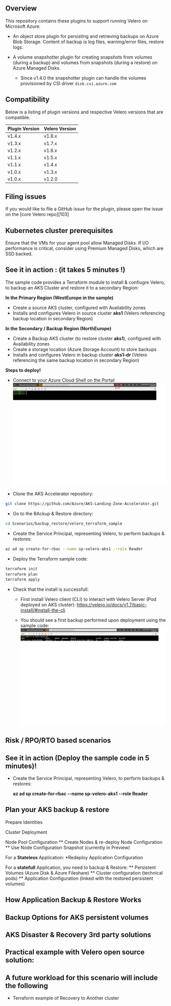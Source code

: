 ## Overview

This repository contains these plugins to support running Velero on Microsoft Azure:

- An object store plugin for persisting and retrieving backups on Azure Blob Storage. Content of backup is log files, warning/error files, restore logs.

- A volume snapshotter plugin for creating snapshots from volumes (during a backup) and volumes from snapshots (during a restore) on Azure Managed Disks.
  - Since v1.4.0 the snapshotter plugin can handle the volumes provisioned by CSI driver `disk.csi.azure.com`

## Compatibility

Below is a listing of plugin versions and respective Velero versions that are compatible.

| Plugin Version  | Velero Version |
|-----------------|----------------|
| v1.4.x          | v1.8.x         |
| v1.3.x          | v1.7.x         |
| v1.2.x          | v1.6.x         |
| v1.1.x          | v1.5.x         |
| v1.1.x          | v1.4.x         |
| v1.0.x          | v1.3.x         |
| v1.0.x          | v1.2.0         |


## Filing issues

If you would like to file a GitHub issue for the plugin, please open the issue on the [core Velero repo][103]


## Kubernetes cluster prerequisites

Ensure that the VMs for your agent pool allow Managed Disks. If I/O performance is critical,
consider using Premium Managed Disks, which are SSD backed.

## See it in action : (it takes 5 minutes !)

The sample code provides a Terraform module to install & confiugre Velero, to backup an AKS Cluster and restore it to a secondary Region:


**In the Primary Region (WestEurope in the sample)**
- Create a source AKS cluster, configured with Availability zones
- Installs and configures Velero in source cluster **aks1** (Velero referencing backup location in secondary Region)

**In the Secondary / Backup Region (NorthEurope)**
- Create a Backup AKS cluster (to restore cluster **aks1**), configured with Availability zones
- Create a storage location (Azure Storage Account) to store backups 
- Installs and configures Velero in backup cluster **aks1-dr** (Velero referencing the same backup location in secondary Region)


**Steps to deploy!**

* Connect to your Azure Cloud Shell on the Portal:
![Azure Cloud Shell screenshot](./media/azure_cloud_shell.png)

* Clone the AKS Accelerator repository: 
```bash
git clone https://github.com/Azure/AKS-Landing-Zone-Accelerator.git
```

* Go to the BAckup & Restore directory:
```bash
cd Scenarios/backup_restore/velero_terraform_sample
```

* Create the Service Principal, representing Velero, to perform backups & restores:

```bash
az ad sp create-for-rbac --name sp-velero-aks1 --role Reader
```

* Deploy the Terraform sample code:

```bash
terraform init
terraform plan
terraform apply
```

* Check that the install is successfull: 
  - First install Velero client (CLI) to interact with Velero Server (Pod deployed on AKS cluster): https://velero.io/docs/v1.7/basic-install/#install-the-cli

  - You should see a first backup performed upon deployment using the sample code:
![Velero check install screenshot](./media/velero_install_check.png)

















## Risk / RPO/RTO based scenarios


## See it in action (Deploy the sample code in 5 minutes)!

* Create the Service Principal, representing Velero, to perform backups & restores: 

   **az ad sp create-for-rbac --name sp-velero-aks1 --role Reader**



## Plan your AKS backup & restore

Prepare Identities

Cluster Deployment

Node Pool Configuration
** Create Nodes & re-deploy Node Configuration
** Use Node Configuration Snapshot (currently in Preview)

For a **Stateless** Application: 
*Redeploy Application Configuration 

For a **statefull** Application, you need to backup & Restore:
** Persistent Volumes (Azure Disk & Azure Fileshare)
** Cluster configuration (technical pods)
** Application Configuration (linked with the restored persistent volumes)

## How Application Backup & Restore Works

## Backup Options for AKS persistent volumes

## AKS Disaster & Recovery 3rd party solutions 

## Practical example with Velero open source solution:


## A future workload for this scenario will include the following 
* Terraform example of Recovery to Another cluster

